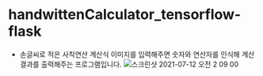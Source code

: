 # handwittenCalculator_tensorflow-flask
- 손글씨로 적은 사칙연산 계산식 이미지를 입력해주면 숫자와 연산자를 인식해 계산 결과를 출력해주는 프로그램입니다.
![스크린샷 2021-07-12 오전 2 09 00](https://user-images.githubusercontent.com/53315807/125204229-34f07b00-e2b7-11eb-83dc-42c69004945e.png)

